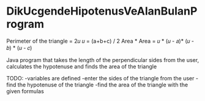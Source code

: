 # DikUcgendeHipotenusVeAlanBulanProgram

Perimeter of the triangle = 2𝑢
𝑢 = (a+b+c) / 2
Area * Area = 𝑢 * (𝑢 - 𝑎)* (𝑢 - 𝑏) * (𝑢 - 𝑐) 

Java program that takes the length of the perpendicular sides from the user, calculates the hypotenuse and finds the area of the triangle

TODO:
-variables are defined
-enter the sides of the triangle from the user
-find the hypotenuse of the triangle
-find the area of the triangle with the given formulas 


